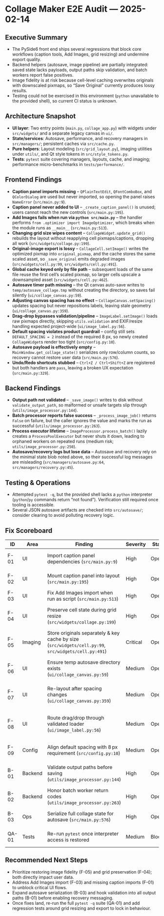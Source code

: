 # Collage Maker E2E Audit — 2025-02-14

## Executive Summary
- The PySide6 front end ships several regressions that block core workflows (caption tools, Add Images, grid resizing) and undermine export quality.
- Backend helpers (autosave, image pipeline) are partially integrated: saved state lacks payloads, output paths skip validation, and batch workers report false positives.
- Image fidelity is at risk because cell-level caching overwrites originals with downscaled pixmaps, so “Save Original” currently produces lossy results.
- Testing could not be exercised in this environment (`python` unavailable to the provided shell), so current CI status is unknown.

## Architecture Snapshot
- **UI layer**: Two entry points (`main.py`, `collage_app.py`) with widgets under `src/widgets/` and a separate legacy canvas in `ui/`.
- **State/services**: Autosave, performance, and recovery managers in `src/managers/`; persistent caches via `src/cache.py`.
- **Pure helpers**: Layout modeling (`src/grid_layout.py`), imaging utilities under `utils/`, and Qt style tokens in `src/style_tokens.py`.
- **Tests**: `pytest` suite covering managers, layouts, cache, and imaging; performance micro-benchmarks in `tests/performance/`.

## Frontend Findings
- **Caption panel imports missing** – `QPlainTextEdit`, `QFontComboBox`, and `QColorDialog` are used but never imported, so opening the panel raises `NameError` (`src/main.py:9`).  
- **Caption panel never added to UI** – `_create_caption_panel()` is unused; users cannot reach the new controls (`src/main.py:195`).
- **Add Images fails when run via `python src/main.py`** – the handler performs `from .optimizer import ImageOptimizer`, which breaks when the module runs as `__main__` (`src/main.py:513`).
- **Changing grid size wipes content** – `CollageWidget.update_grid()` rebuilds the layout without reapplying cell pixmaps/captions, dropping all work (`src/widgets/collage.py:199`).
- **Original-image export is lossy** – `CollageCell.setImage()` writes the optimized pixmap into `original_pixmap`, and the cache stores the same scaled asset, so `_save_original` emits degraded images (`src/widgets/cell.py:99`, `src/widgets/cell.py:491`).
- **Global cache keyed only by file path** – subsequent loads of the same file reuse the first cell’s scaled pixmap, so larger cells upscale a downsampled asset (`src/widgets/cell.py:462`).
- **Autosave timer path missing** – the Qt canvas auto-save writes to `temp/autosave_collage.tmp` without creating the directory, so saves fail silently (`ui/collage_canvas.py:59`).
- **Adjusting canvas spacing has no effect** – `CollageCanvas.setSpacing()` updates spacing but never repositions labels, leaving stale geometry (`ui/collage_canvas.py:359`).
- **Drag-drop bypasses validation/pipeline** – `ImageLabel.setImage()` loads raw pixmaps directly, skipping `utils.validation` and EXIF/resize handling expected project-wide (`ui/image_label.py:56`).
- **Default spacing violates product guardrail** – config still sets `DEFAULT_SPACING = 2` instead of the required 8 px, so newly created `CollageWidget`s render too tight (`src/config.py:10`).
- **Autosave payload is effectively empty** – `MainWindow.get_collage_state()` serializes only row/column counts, so recovery cannot restore user data (`src/main.py:576`).
- **Undo/Redo shortcuts stubbed** – `Ctrl+Z / Ctrl+Shift+Z` are registered but both handlers are `pass`, leaving a broken UX expectation (`src/main.py:329`).

## Backend Findings
- **Output path not validated** – `_save_image()` writes to disk without `validate_output_path`, so malformed or unsafe targets slip through (`utils/image_processor.py:144`).
- **Batch processor reports false success** – `_process_image_job()` returns `False` on failure, but the caller ignores the value and marks the run as successful (`utils/image_processor.py:263`).
- **Process executor lifetime** – `ImageProcessor.process_batch()` lazily creates a `ProcessPoolExecutor` but never shuts it down, leading to orphaned workers on repeated runs (medium risk; `utils/image_processor.py:250`).
- **Autosave/recovery logs but lose data** – Autosave and recovery rely on the minimal state blob noted above, so their successful log messages are misleading (`src/managers/autosave.py:64`, `src/managers/recovery.py:45`).

## Testing & Operations
- Attempted `pytest -q`, but the provided shell lacks a `python` interpreter (`python`/`py` commands return “not found”). Verification still required once tooling is accessible.
- Several JSON autosave artifacts are checked into `src/autosave/`; consider clearing to avoid polluting recovery logic.

## Fix Scoreboard
| ID | Area | Finding | Severity | Status | Owner | Notes |
|----|-------|---------|----------|--------|-------|-------|
| F-01 | UI | Import caption panel dependencies (`src/main.py:9`) | High | Open | — | Blocks caption controls. |
| F-02 | UI | Mount caption panel into layout (`src/main.py:195`) | High | Open | — | Expose caption tooling. |
| F-03 | UI | Fix Add Images import when run as script (`src/main.py:513`) | High | Open | — | Prevent ImportError. |
| F-04 | UI | Preserve cell state during grid resize (`src/widgets/collage.py:199`) | High | Open | — | Avoid data loss on template change. |
| F-05 | Imaging | Store originals separately & key cache by size (`src/widgets/cell.py:99`, `src/widgets/cell.py:491`) | Critical | Open | — | Required for lossless export. |
| F-06 | UI | Ensure temp autosave directory exists (`ui/collage_canvas.py:59`) | Medium | Open | — | Prevent silent autosave failures. |
| F-07 | UI | Re-layout after spacing changes (`ui/collage_canvas.py:359`) | Medium | Open | — | Make spacing control functional. |
| F-08 | UI | Route drag/drop through validated loader (`ui/image_label.py:56`) | Medium | Open | — | Apply shared validation & resizing rules. |
| F-09 | Config | Align default spacing with 8 px requirement (`src/config.py:10`) | Medium | Open | — | Match product spec. |
| B-01 | Backend | Validate output paths before saving (`utils/image_processor.py:144`) | High | Open | — | Guard against invalid destinations. |
| B-02 | Backend | Honor batch worker return codes (`utils/image_processor.py:263`) | High | Open | — | Surface failed conversions. |
| B-03 | Ops | Serialize full collage state for autosave (`src/main.py:576`) | High | Open | — | Make recovery meaningful. |
| QA-01 | Tests | Re-run `pytest` once interpreter access is restored | Medium | Blocked | — | Environment missing `python`. |

## Recommended Next Steps
- Prioritize restoring image fidelity (F-05) and grid preservation (F-04); both directly impact user data.
- Address Add Images import (F-03) and missing caption imports (F-01) to unblock critical UI flows.
- Expand autosave serialization (B-03) and hook validation into all output paths (B-01) before enabling recovery messaging.
- Once fixes land, re-run the full `pytest -q` suite (QA-01) and add regression tests around grid resizing and export to lock in behaviour.
